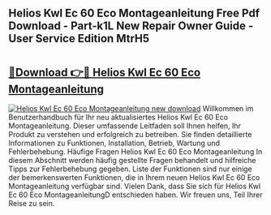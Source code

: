 ## Helios Kwl Ec 60 Eco Montageanleitung Free Pdf Download - Part-k1L New Repair Owner Guide - User Service Edition MtrH5

# <h2><a href="http://df6fozm.blite.top/?on=Helios+Kwl+Ec+60+Eco+Montageanleitung">🔗Download 👉🔴 Helios Kwl Ec 60 Eco Montageanleitung</a></h2>

[![Helios Kwl Ec 60 Eco Montageanleitung new download](https://i.imgur.com/lujVjoI.png)](http://df6fozm.blite.top/?on=Helios+Kwl+Ec+60+Eco+Montageanleitung)
Willkommen im Benutzerhandbuch für Ihr neu aktualisiertes Helios Kwl Ec 60 Eco Montageanleitung. Dieser umfassende Leitfaden soll Ihnen helfen, Ihr Produkt zu verstehen und erfolgreich zu betreiben. Sie finden detaillierte Informationen zu Funktionen, Installation, Betrieb, Wartung und Fehlerbehebung. Häufige Fragen Helios Kwl Ec 60 Eco Montageanleitung In diesem Abschnitt werden häufig gestellte Fragen behandelt und hilfreiche Tipps zur Fehlerbehebung gegeben. Liste der Funktionen sind nur einige der bemerkenswerten Funktionen, die in Ihrem neuen Helios Kwl Ec 60 Eco Montageanleitung verfügbar sind. Vielen Dank, dass Sie sich für Helios Kwl Ec 60 Eco MontageanleitungD entschieden haben. Wir freuen uns, Teil Ihrer Reise zu sein.
